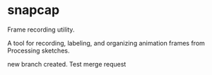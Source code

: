 # snapcap
Frame recording utility.

A tool for recording, labeling, and organizing animation frames from Processing sketches.

new branch created. Test merge request 
